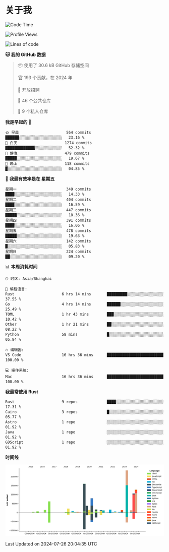 # 关于我

<!--START_SECTION:waka-->
![Code Time](http://img.shields.io/badge/Code%20Time-2%2C974%20hrs%2047%20mins-blue)

![Profile Views](http://img.shields.io/badge/%E4%B8%AA%E4%BA%BA%E8%B5%84%E6%96%99%E8%A7%82%E7%9C%8B%E6%AC%A1%E6%95%B0-0-blue)

![Lines of code](https://img.shields.io/badge/%E4%BB%8E%E3%80%8CHello%20World%E3%80%8D%E8%B5%B7%E6%88%91%E5%B7%B2%E7%BB%8F%E5%86%99%E4%BA%86-960.3%20thousand%20%E8%A1%8C%E4%BB%A3%E7%A0%81-blue)

**🐱 我的 GitHub 数据** 

> 📦  使用了 30.6 kB GitHub 存储空间 
 > 
> 🏆 193 个贡献，在 2024 年
 > 
> 💼 开放招聘
 > 
> 📜 46 个公共仓库 
 > 
> 🔑 9 个私人仓库 
 > 
**我是早起的 🐤** 

```text
🌞 早晨                     564 commits         ██████░░░░░░░░░░░░░░░░░░░   23.16 % 
🌆 白天                     1274 commits        █████████████░░░░░░░░░░░░   52.32 % 
🌃 傍晚                     479 commits         █████░░░░░░░░░░░░░░░░░░░░   19.67 % 
🌙 晚上                     118 commits         █░░░░░░░░░░░░░░░░░░░░░░░░   04.85 % 
```
📅 **我最有效率是在 星期五** 

```text
星期一                      349 commits         ████░░░░░░░░░░░░░░░░░░░░░   14.33 % 
星期二                      404 commits         ████░░░░░░░░░░░░░░░░░░░░░   16.59 % 
星期三                      447 commits         █████░░░░░░░░░░░░░░░░░░░░   18.36 % 
星期四                      391 commits         ████░░░░░░░░░░░░░░░░░░░░░   16.06 % 
星期五                      478 commits         █████░░░░░░░░░░░░░░░░░░░░   19.63 % 
星期六                      142 commits         █░░░░░░░░░░░░░░░░░░░░░░░░   05.83 % 
星期日                      224 commits         ██░░░░░░░░░░░░░░░░░░░░░░░   09.20 % 
```


📊 **本周消耗时间** 

```text
🕑︎ 时区: Asia/Shanghai

💬 编程语言: 
Rust                     6 hrs 14 mins       █████████░░░░░░░░░░░░░░░░   37.55 % 
Go                       4 hrs 14 mins       ██████░░░░░░░░░░░░░░░░░░░   25.49 % 
TOML                     1 hr 43 mins        ███░░░░░░░░░░░░░░░░░░░░░░   10.42 % 
Other                    1 hr 21 mins        ██░░░░░░░░░░░░░░░░░░░░░░░   08.22 % 
Python                   58 mins             █░░░░░░░░░░░░░░░░░░░░░░░░   05.84 % 

🔥 编辑器: 
VS Code                  16 hrs 36 mins      █████████████████████████   100.00 % 

💻 操作系统: 
Mac                      16 hrs 36 mins      █████████████████████████   100.00 % 
```

**我最常使用 Rust** 

```text
Rust                     9 repos             ████░░░░░░░░░░░░░░░░░░░░░   17.31 % 
Cairo                    3 repos             █░░░░░░░░░░░░░░░░░░░░░░░░   05.77 % 
Astro                    1 repo              ░░░░░░░░░░░░░░░░░░░░░░░░░   01.92 % 
Java                     1 repo              ░░░░░░░░░░░░░░░░░░░░░░░░░   01.92 % 
GDScript                 1 repo              ░░░░░░░░░░░░░░░░░░░░░░░░░   01.92 % 
```



**时间线**

![Lines of Code chart](https://raw.githubusercontent.com/catusax/catusax/master/assets/bar_graph.png)


 Last Updated on 2024-07-26 20:04:35 UTC
<!--END_SECTION:waka-->
